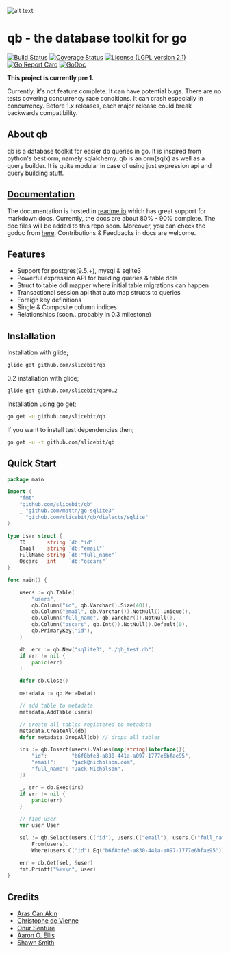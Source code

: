 ![alt text](https://github.com/slicebit/qb/raw/master/qb_logo_128.png "qb: the database toolkit for go")

# qb - the database toolkit for go

[![Build Status](https://travis-ci.org/slicebit/qb.svg?branch=master)](https://travis-ci.org/slicebit/qb)
[![Coverage Status](https://coveralls.io/repos/github/slicebit/qb/badge.svg?branch=master)](https://coveralls.io/github/slicebit/qb?branch=master)
[![License (LGPL version 2.1)](https://img.shields.io/badge/license-GNU%20LGPL%20version%202.1-brightgreen.svg?style=flat)](http://opensource.org/licenses/LGPL-2.1)
[![Go Report Card](https://goreportcard.com/badge/github.com/slicebit/qb)](https://goreportcard.com/report/github.com/slicebit/qb)
[![GoDoc](https://godoc.org/github.com/golang/gddo?status.svg)](http://godoc.org/github.com/slicebit/qb)

**This project is currently pre 1.**

Currently, it's not feature complete. It can have potential bugs. There are no tests covering concurrency race conditions. It can crash especially in concurrency.
Before 1.x releases, each major release could break backwards compatibility.

About qb
--------
qb is a database toolkit for easier db queries in go. It is inspired from python's best orm, namely sqlalchemy. qb is an orm(sqlx) as well as a query builder. It is quite modular in case of using just expression api and query building stuff.

[Documentation](https://qb.readme.io)
-------------
The documentation is hosted in [readme.io](https://qb.readme.io) which has great support for markdown docs. Currently, the docs are about 80% - 90% complete. The doc files will be added to this repo soon. Moreover, you can check the godoc from [here](https://godoc.org/github.com/slicebit/qb). Contributions & Feedbacks in docs are welcome.

Features
--------
- Support for postgres(9.5.+), mysql & sqlite3
- Powerful expression API for building queries & table ddls
- Struct to table ddl mapper where initial table migrations can happen
- Transactional session api that auto map structs to queries
- Foreign key definitions
- Single & Composite column indices
- Relationships (soon.. probably in 0.3 milestone)

Installation
------------
Installation with glide;
```sh
glide get github.com/slicebit/qb
```

0.2 installation with glide;
```sh
glide get github.com/slicebit/qb#0.2
```

Installation using go get;
```sh
go get -u github.com/slicebit/qb
```
If you want to install test dependencies then;
```sh
go get -u -t github.com/slicebit/qb
```

Quick Start
-----------
```go
package main

import (
	"fmt"
	"github.com/slicebit/qb"
	_ "github.com/mattn/go-sqlite3"
    _ "github.com/slicebit/qb/dialects/sqlite"
)

type User struct {
	ID       string `db:"id"`
	Email    string `db:"email"`
	FullName string `db:"full_name"`
	Oscars   int    `db:"oscars"`
}

func main() {

	users := qb.Table(
		"users",
		qb.Column("id", qb.Varchar().Size(40)),
		qb.Column("email", qb.Varchar()).NotNull().Unique(),
		qb.Column("full_name", qb.Varchar()).NotNull(),
		qb.Column("oscars", qb.Int()).NotNull().Default(0),
		qb.PrimaryKey("id"),
	)

	db, err := qb.New("sqlite3", "./qb_test.db")
	if err != nil {
		panic(err)
	}

	defer db.Close()

	metadata := qb.MetaData()

	// add table to metadata
	metadata.AddTable(users)

	// create all tables registered to metadata
	metadata.CreateAll(db)
	defer metadata.DropAll(db) // drops all tables

	ins := qb.Insert(users).Values(map[string]interface{}{
		"id":        "b6f8bfe3-a830-441a-a097-1777e6bfae95",
		"email":     "jack@nicholson.com",
		"full_name": "Jack Nicholson",
	})

	_, err = db.Exec(ins)
	if err != nil {
		panic(err)
	}

	// find user
	var user User

	sel := qb.Select(users.C("id"), users.C("email"), users.C("full_name")).
		From(users).
		Where(users.C("id").Eq("b6f8bfe3-a830-441a-a097-1777e6bfae95"))

	err = db.Get(sel, &user)
	fmt.Printf("%+v\n", user)
}
```

Credits
-------
- [Aras Can Akın](https://github.com/aacanakin)
- [Christophe de Vienne](https://github.com/cdevienne)
- [Onur Şentüre](https://github.com/onursenture)
- [Aaron O. Ellis](https://github.com/aodin)
- [Shawn Smith](https://github.com/shawnps)
